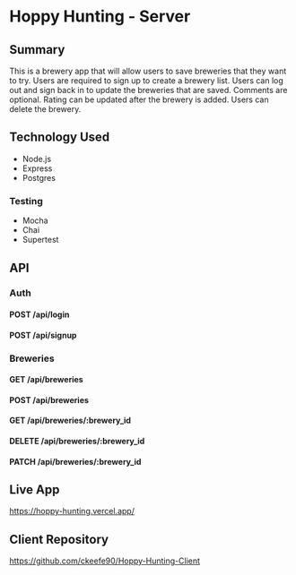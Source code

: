 # Hoppy Hunting - Server

## Summary

This is a brewery app that will allow users to save breweries that they want to try. 
Users are required to sign up to create a brewery list. 
Users can log out and sign back in to update the breweries that are saved. 
Comments are optional. Rating can be updated after the brewery is added. 
Users can delete the brewery. 

## Technology Used

- Node.js
- Express
- Postgres
  
### Testing

- Mocha
- Chai
- Supertest
  
## API

### Auth
#### POST /api/login
#### POST /api/signup

### Breweries
#### GET /api/breweries
#### POST /api/breweries
#### GET /api/breweries/:brewery_id
#### DELETE /api/breweries/:brewery_id
#### PATCH /api/breweries/:brewery_id


## Live App

https://hoppy-hunting.vercel.app/

## Client Repository

https://github.com/ckeefe90/Hoppy-Hunting-Client

